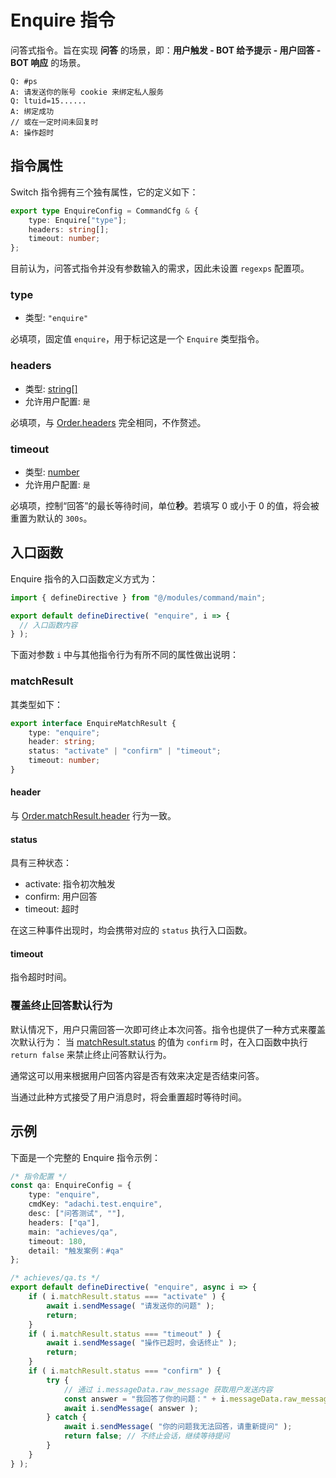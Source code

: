 # Enquire 指令

问答式指令。旨在实现 **问答** 的场景，即：**用户触发 - BOT 给予提示 - 用户回答 - BOT 响应** 的场景。

```text
Q: #ps
A: 请发送你的账号 cookie 来绑定私人服务
Q: ltuid=15......
A: 绑定成功
// 或在一定时间未回复时
A: 操作超时
```

## 指令属性

Switch 指令拥有三个独有属性，它的定义如下：

```ts
export type EnquireConfig = CommandCfg & {
    type: Enquire["type"];
    headers: string[];
    timeout: number;
};
```

目前认为，问答式指令并没有参数输入的需求，因此未设置 `regexps` 配置项。

### type

* 类型: `"enquire"`

必填项，固定值 `enquire`，用于标记这是一个 `Enquire` 类型指令。

### headers

* 类型: [string\[\]][string-array]
* 允许用户配置: `是`

必填项，与 [Order.headers](./order#headers) 完全相同，不作赘述。

### timeout

* 类型: [number][number]
* 允许用户配置: `是`

必填项，控制“回答”的最长等待时间，单位**秒**。若填写 0 或小于 0 的值，将会被重置为默认的 `300s`。

## 入口函数

Enquire 指令的入口函数定义方式为：

```ts
import { defineDirective } from "@/modules/command/main";

export default defineDirective( "enquire", i => {
  // 入口函数内容
} );
```

下面对参数 `i` 中与其他指令行为有所不同的属性做出说明：

### matchResult

其类型如下：

```ts
export interface EnquireMatchResult {
    type: "enquire";
    header: string;
    status: "activate" | "confirm" | "timeout";
    timeout: number;
}
```

#### header

与 [Order.matchResult.header](./order#header) 行为一致。

#### status

具有三种状态：

* activate: 指令初次触发
* confirm: 用户回答
* timeout: 超时

在这三种事件出现时，均会携带对应的 `status` 执行入口函数。

#### timeout

指令超时时间。

### 覆盖终止回答默认行为

默认情况下，用户只需回答一次即可终止本次问答。指令也提供了一种方式来覆盖次默认行为： 当 [matchResult.status](#status) 的值为 `confirm` 时，在入口函数中执行 `return false` 来禁止终止问答默认行为。

通常这可以用来根据用户回答内容是否有效来决定是否结束问答。

当通过此种方式接受了用户消息时，将会重置超时等待时间。

## 示例

下面是一个完整的 Enquire 指令示例：

```ts
/* 指令配置 */
const qa: EnquireConfig = {
    type: "enquire",
    cmdKey: "adachi.test.enquire",
    desc: ["问答测试", ""],
    headers: ["qa"],
    main: "achieves/qa",
    timeout: 180,
    detail: "触发案例：#qa"
};

/* achieves/qa.ts */
export default defineDirective( "enquire", async i => {
    if ( i.matchResult.status === "activate" ) {
        await i.sendMessage( "请发送你的问题" );
        return;
    }
    if ( i.matchResult.status === "timeout" ) {
        await i.sendMessage( "操作已超时，会话终止" );
        return;
    }
    if ( i.matchResult.status === "confirm" ) {
        try {
            // 通过 i.messageData.raw_message 获取用户发送内容
            const answer = "我回答了你的问题：" + i.messageData.raw_message;
            await i.sendMessage( answer );
        } catch {
            await i.sendMessage( "你的问题我无法回答，请重新提问" );
            return false; // 不终止会话，继续等待提问
        }
    }
} );
```


[number]: https://developer.mozilla.org/en-US/docs/Web/JavaScript/Reference/Global_Objects/Number
[string]: https://developer.mozilla.org/en-US/docs/Web/JavaScript/Reference/Global_Objects/String
[boolean]: https://developer.mozilla.org/en-US/docs/Web/JavaScript/Reference/Global_Objects/Boolean
[string-array]: https://www.typescriptlang.org/docs/handbook/2/everyday-types.html#arrays